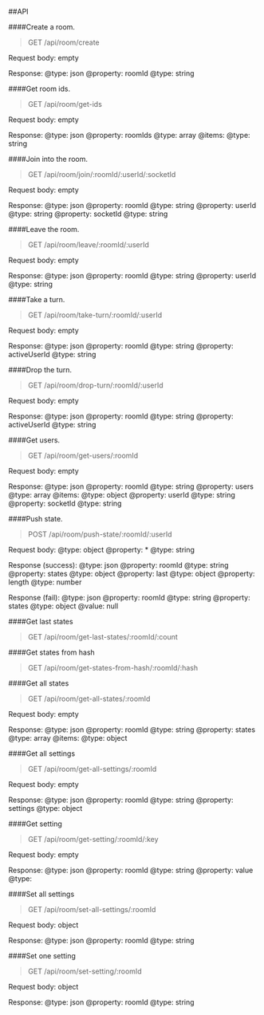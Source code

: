 ##API


####Create a room.
> GET /api/room/create

Request body: empty

Response: 
@type: json
    @property: roomId
    @type: string


####Get room ids.
> GET /api/room/get-ids

Request body: empty

Response: 
@type: json
    @property: roomIds
    @type: array
        @items:
            @type: string


####Join into the room.
> GET /api/room/join/:roomId/:userId/:socketId

Request body: empty

Response: 
@type: json
    @property: roomId
    @type: string
    @property: userId
    @type: string
    @property: socketId
    @type: string


####Leave the room.
> GET /api/room/leave/:roomId/:userId

Request body: empty

Response: 
@type: json
    @property: roomId
    @type: string
    @property: userId
    @type: string


####Take a turn.
> GET /api/room/take-turn/:roomId/:userId

Request body: empty

Response: 
@type: json
    @property: roomId
    @type: string
    @property: activeUserId
    @type: string


####Drop the turn.
> GET /api/room/drop-turn/:roomId/:userId

Request body: empty

Response: 
@type: json
    @property: roomId
    @type: string
    @property: activeUserId
    @type: string


####Get users.
> GET /api/room/get-users/:roomId

Request body: empty

Response: 
@type: json
    @property: roomId
    @type: string
    @property: users
    @type: array
        @items:
            @type: object
                @property: userId
                @type: string
                @property: socketId
                @type: string


####Push state.
> POST /api/room/push-state/:roomId/:userId

Request body:
@type: object
    @property: *
    @type: string

Response (success): 
@type: json
    @property: roomId
    @type: string
    @property: states
    @type: object
        @property: last
        @type: object<your pushed state>
        @property: length
        @type: number

Response (fail): 
@type: json
    @property: roomId
    @type: string
    @property: states
    @type: object
    @value: null


####Get last states
> GET /api/room/get-last-states/:roomId/:count

####Get states from hash
> GET /api/room/get-states-from-hash/:roomId/:hash

####Get all states
> GET /api/room/get-all-states/:roomId

Request body: empty

Response: 
@type: json
    @property: roomId
    @type: string
    @property: states
    @type: array
        @items:
            @type: object<pushed states>


####Get all settings
> GET /api/room/get-all-settings/:roomId

Request body: empty

Response: 
@type: json
    @property: roomId
    @type: string
    @property: settings
    @type: object<your settings>


####Get setting
> GET /api/room/get-setting/:roomId/:key

Request body: empty

Response: 
@type: json
    @property: roomId
    @type: string
    @property: value
    @type: <value of setting>


####Set all settings
> GET /api/room/set-all-settings/:roomId

Request body: object<your settings>

Response: 
@type: json
    @property: roomId
    @type: string


####Set one setting
> GET /api/room/set-setting/:roomId

Request body: object<your setting>

Response: 
@type: json
    @property: roomId
    @type: string
